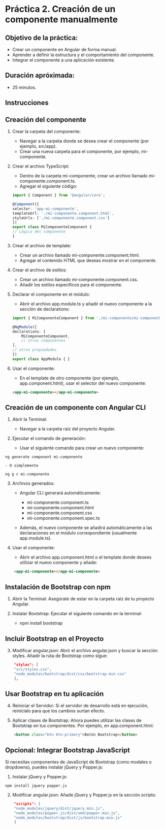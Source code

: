 # Práctica 2. Creación de un componente manualmente

## Objetivo de la práctica:
 - Crear un componente en Angular de forma manual.
 - Aprender a definir la estructura y el comportamiento del componente.
 - Integrar el componente a una aplicación existente.

## Duración apróximada:
- 25 minutos.

## Instrucciones

## Creación del componente
1. Crear la carpeta del componente:

    - Navegar a la carpeta donde se desea crear el componente (por ejemplo, src/app).
    - Crear una nueva carpeta para el componente, por ejemplo, mi-componente.

2. Crear el archivo TypeScript:

    - Dentro de la carpeta mi-componente, crear un archivo llamado mi-componente.component.ts.
    - Agregar el siguiente código:

    ````typescript
    import { Component } from '@angular/core';

    @Component({
    selector: 'app-mi-componente',
    templateUrl: './mi-componente.component.html',
    styleUrls: ['./mi-componente.component.css']
    })
    export class MiComponenteComponent {
    // Lógica del componente
    }
    ````
3. Crear el archivo de template:

    - Crear un archivo llamado mi-componente.component.html.
    - Agregar el contenido HTML que deseas mostrar en el componente.

4. Crear el archivo de estilos:

    - Crear un archivo llamado mi-componente.component.css.
    - Añadir los estilos específicos para el componente.

5. Declarar el componente en el módulo:

    - Abrir el archivo app.module.ts y añadir el nuevo componente a la sección de declarations:
    
    ````typescript
    import { MiComponenteComponent } from './mi-componente/mi-componente.component';

    @NgModule({
    declarations: [
        MiComponenteComponent,
        // otros componentes
    ],
    // otras propiedades
    })
    export class AppModule { }
    ````

6. Usar el componente:

    - En el template de otro componente (por ejemplo, app.component.html), usar el selector del nuevo componente:

    ````html
    <app-mi-componente></app-mi-componente>
    ````


## Creación de un componente con Angular CLI

1. Abrir la Terminal:

    - Navegar a la carpeta raíz del proyecto Angular.

2. Ejecutar el comando de generación:

    - Usar el siguiente comando para crear un nuevo componente:

``
    ng generate component mi-componente
``

    - O simplemente

``
    ng g c mi-componente
``

3. Archivos generados:

    - Angular CLI generará automáticamente:

        - mi-componente.component.ts
        - mi-componente.component.html
        - mi-componente.component.css
        - mi-componente.component.spec.ts

    - Además, el nuevo componente se añadirá automáticamente a las declaraciones en el módulo correspondiente (usualmente app.module.ts).

4. Usar el componente:

    - Abrir el archivo app.component.html o el template donde desees utilizar el nuevo componente y añade:

````html
    <app-mi-componente></app-mi-componente>
````

## Instalación de Bootstrap con npm

1. Abrir la Terminal: Asegúrate de estar en la carpeta raíz de tu proyecto Angular.

2. Instalar Bootstrap: Ejecutar el siguiente comando en la terminal:

    - npm install bootstrap

## Incluir Bootstrap en el Proyecto

3. Modificar angular.json: Abrir el archivo angular.json y buscar la sección styles. Añadir la ruta de Bootstrap como sigue:

```json
    "styles": [
    "src/styles.css",
    "node_modules/bootstrap/dist/css/bootstrap.min.css"
    ],
```

## Usar Bootstrap en tu aplicación

4. Reiniciar el Servidor: Si el servidor de desarrollo está en ejecución, reinícialo para que los cambios surtan efecto.

5. Aplicar clases de Bootstrap: Ahora puedes utilizar las clases de Bootstrap en tus componentes. Por ejemplo, en app.component.html:

````html
    <button class="btn btn-primary">Botón Bootstrap</button>
````

## Opcional: Integrar Bootstrap JavaScript

Si necesitas componentes de JavaScript de Bootstrap (como modales o dropdowns), puedes instalar jQuery y Popper.js:

1. Instalar jQuery y Popper.js:

``
    npm install jquery popper.js
``

2. Modificar angular.json: Añade jQuery y Popper.js en la sección scripts:

```json
    "scripts": [
    "node_modules/jquery/dist/jquery.min.js",
    "node_modules/popper.js/dist/umd/popper.min.js",
    "node_modules/bootstrap/dist/js/bootstrap.min.js"
    ]
```
